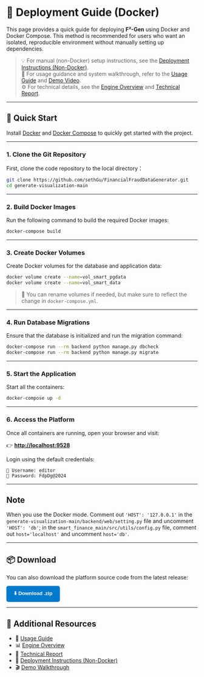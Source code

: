
# 🐳 Deployment Guide (Docker)

This page provides a quick guide for deploying **F²-Gen** using Docker and Docker Compose. This method is recommended for users who want an isolated, reproducible environment without manually setting up dependencies.

> 💡 For manual (non-Docker) setup instructions, see the [Deployment Instructions (Non-Docker)](deploy.html).  
> 📘 For usage guidance and system walkthrough, refer to the [Usage Guide](usage.html) and [Demo Video](demo.html).  
> ⚙️ For technical details, see the [Engine Overview](engine.html) and [Technical Report](technical.html).

---

## 🚀 Quick Start

 Install [Docker](https://www.docker.com/) and [Docker Compose](https://docs.docker.com/compose/install/) to quickly get started with the project.

---

### 1. Clone the Git Repository

First, clone the code repository to the local directory：

```bash
git clone https://github.com/sethGu/FinancialFraudDataGenerator.git
cd generate-visualization-main
```

---

### 2. Build Docker Images

Run the following command to build the required Docker images:

```bash
docker-compose build
```

---

### 3. Create Docker Volumes

Create Docker volumes for the database and application data:

```bash
docker volume create --name=vol_smart_pgdata
docker volume create --name=vol_smart_data
```

> 📌 You can rename volumes if needed, but make sure to reflect the change in `docker-compose.yml`.

---

### 4. Run Database Migrations

Ensure that the database is initialized and run the migration command:

```bash
docker-compose run --rm backend python manage.py dbcheck
docker-compose run --rm backend python manage.py migrate
```

---

### 5. Start the Application
Start all the containers:

```bash
docker-compose up -d
```

---

### 6. Access the Platform

Once all containers are running, open your browser and visit:

👉 **[http://localhost:9528](http://localhost:9528)**

Login using the default credentials:

```text
🔐 Username: editor
🔐 Password: FdpDg@2024
```

---

## Note

When you use the Docker mode. Comment out `'HOST': '127.0.0.1'` in the `generate-visualization-main/backend/web/setting.py` file and uncomment `'HOST': 'db'`; in the `smart_finance_main/src/utils/config.py` file, comment out `host='localhost'` and uncomment `host='db'`.

---

## 📦 Download

You can also download the platform source code from the latest release:

<div style="margin-top: 1em; margin-bottom: 1em;">
  <a href="https://github.com/sethGu/FinancialFraudDataGenerator/releases/download/v1.0/F2Gen-v1.0.zip" style="text-decoration: none;">
    <button style="background-color: #007acc; color: white; padding: 10px 20px; border: none; border-radius: 5px; font-weight: bold;">
      ⬇️ Download .zip
    </button>
  </a>
</div>

---

## 🧩 Additional Resources

- 📘 [Usage Guide](usage.html)  
- 📊 [Engine Overview](engine.html)  
- 📄 [Technical Report](technical.html)  
- 🔧 [Deployment Instructions (Non-Docker)](deploy.html)  
- 🎬 [Demo Walkthrough](demo.html)
